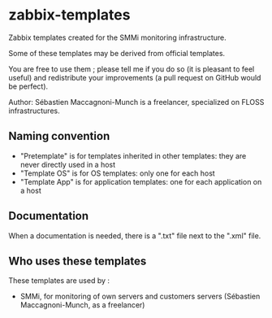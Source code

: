 zabbix-templates
================

Zabbix templates created for the SMMi monitoring infrastructure.

Some of these templates may be derived from official templates.

You are free to use them ; please tell me if you do so (it is pleasant to feel useful) and redistribute your improvements (a pull request on GitHub would be perfect).

Author: Sébastien Maccagnoni-Munch is a freelancer, specialized on FLOSS infrastructures.

Naming convention
-----------------

* "Pretemplate" is for templates inherited in other templates: they are never directly used in a host
* "Template OS" is for OS templates: only one for each host
* "Template App" is for application templates: one for each application on a host

Documentation
-------------

When a documentation is needed, there is a ".txt" file next to the ".xml" file.

Who uses these templates
------------------------

These templates are used by :

* SMMi, for monitoring of own servers and customers servers (Sébastien Maccagnoni-Munch, as a freelancer)
